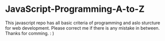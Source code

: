 # JavaScript-Programming-A-to-Z
This javascript repo has all basic criteria of programming and aslo sturcture for web development. Please correct me if there is any mistake in between. Thanks for comming.   : ) 
